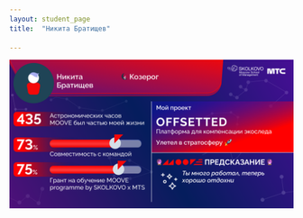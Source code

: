 ```yaml
---
layout: student_page
title:  "Никита Братищев"

---
```

<img class="img-fluid" src="/img/posts/Никита Братищев.png" alt="moove-2">
